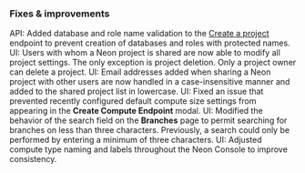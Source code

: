 ### Fixes & improvements

API: Added database and role name validation to the [Create a project](https://api-docs.neon.tech/reference/createproject) endpoint to prevent creation of databases and roles with protected names.
UI: Users with whom a Neon project is shared are now able to modify all project settings. The only exception is project deletion. Only a project owner can delete a project.
UI: Email addresses added when sharing a Neon project with other users are now handled in a case-insensitive manner and added to the shared project list in lowercase.
UI: Fixed an issue that prevented recently configured default compute size settings from appearing in the **Create Compute Endpoint** modal.
UI: Modified the behavior of the search field on the **Branches** page to permit searching for branches on less than three characters. Previously, a search could only be performed by entering a minimum of three characters.
UI: Adjusted compute type naming and labels throughout the Neon Console to improve consistency.

